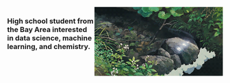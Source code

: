 <!--
<div align="left">
 <h1>Hi there, I'm Samiksha 🦦</h1>
</div>
-->



<!-- <img id="gif" align="right" src="giphy.gif" height="100"> -->
 <img id="gif" align="right" src="tumblr_a01f485120c14a173d77a8b7cf8be2d5_7c1acd39_540.gif" width="300">
<!-- <img align="right" src="New Note.png" height="100"> -->

### High school student from the Bay Area interested in data science, machine learning, and chemistry.
<!-- I’m a high school student with interests in data science 👩🏾‍💻, AI 🤖, chemistry 🧪, and effective design 💡, as well as a passion for community outreach 🫂.

### Ask me about:
* my work as a research intern @ Berkeley Lab 
* my experience with web development and cybersecurity as a Girls Who Code summer programs scholar
* my interest in artificial intelligence, sparked by AI4ALL @ UC Berkeley
* my experience as a logistics and social media officer for Hydra Hacks, a hackathon for marginalized gender identities in CS
-->

<!-- --- -->
<!-- <div align="center">
  <b><div><a href="https://linkedin.com/in/samikshalingan">LinkedIn</a>  ∙  <a href="https://devpost.com/slingan">Devpost</a></b>
 </div>
 </div>
<br> -->
 <!-- ![Alt text](https://spotify-recently-played-readme.vercel.app/api?user=yklmyaju9eg0x4xlwhdyojbr1&width=500) -->
  
 <!-- <div align="right">
  <img src="https://spotify-recently-played-readme.vercel.app/api?user=yklmyaju9eg0x4xlwhdyojbr1&width=400" align="left">
</div>
  
<div align="right">
  <img src = "https://github-readme-stats.vercel.app/api?username=slingann&show_icons=true&include_all_commits=true&border_radius=20px&theme=graywhite" width="400" align="right">
  <br>
  <img src = "https://github-readme-stats.vercel.app/api/top-langs/?username=slingann&layout=compact&border_radius=20px&theme=graywhite&custom_title=Samiksha's+Top+Languages" width="400" align="right">
</div> -->
